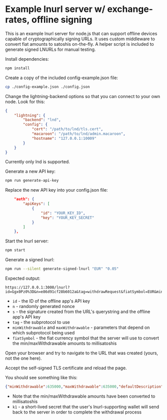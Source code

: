# Example lnurl server w/ exchange-rates, offline signing

This is an example lnurl server for node.js that can support offline devices capable of cryptographically signing URLs. It uses custom middleware to convert fiat amounts to satoshis on-the-fly. A helper script is included to generate signed LNURLs for manual testing.

Install dependencies:
```bash
npm install
```

Create a copy of the included config-example.json file:
```bash
cp ./config-example.json ./config.json
```

Change the lightning-backend options so that you can connect to your own node. Look for this:
```json
{
	"lightning": {
		"backend": "lnd",
		"config": {
			"cert": "/path/to/lnd/tls.cert",
			"macaroon": "/path/to/lnd/admin.macaroon",
			"hostname": "127.0.0.1:10009"
		}
	}
}
```
Currently only lnd is supported.

Generate a new API key:
```bash
npm run generate-api-key
```

Replace the new API key into your config.json file:
```json
	"auth": {
		"apiKeys": [
			{
				"id": "YOUR_KEY_ID",
				"key": "YOUR_KEY_SECRET"
			}
		]
	},
```

Start the lnurl server:
```bash
npm start
```

Generate a signed lnurl:
```bash
npm run --silent generate-signed-lnurl "EUR" "0.05"
```
Expected output:
```
https://127.0.0.1:3000/lnurl?id=Ggx0Pz0%3D&n=e86d91cf28b6012a&tag=withdrawRequest&fiatSymbol=EUR&minWithdrawable=0.05&maxWithdrawable=0.05&defaultDescription=&s=08bf0cb7004204942963ec0572a9e17e43559f0216285e5b7cf8ca0cf9e0cf41
```
* `id` - the ID of the offline app's API key
* `n` - randomly generated nonce
* `s` - the signature created from the URL's querystring and the offline app's API key
* `tag` - the subprotocol to use
* `minWithdrawable` and `maxWithdrawable` - parameters that depend on which subprotocol being used
* `fiatSymbol` - the fiat currency symbol that the server will use to convert the min/maxWithdrawable amounts to millisatoshis

Open your browser and try to navigate to the URL that was created (yours, not the one here).

Accept the self-signed TLS certificate and reload the page.

You should see something like this:
```json
{"minWithdrawable":635000,"maxWithdrawable":635000,"defaultDescription":"","callback":"https://127.0.0.1:3000/lnurl","k1":"69bdcc40d516e1080092e1419a7c9dbad345fe6f341e9312a9540e7fd78c5823","tag":"withdrawRequest"}
```
* Note that the min/maxWithdrawable amounts have been converted to millisatoshis
* `k1` - a short-lived secret that the user's lnurl-supporting wallet will send back to the server in order to complete the withdrawal process
